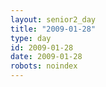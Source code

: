 ```yaml
---
layout: senior2_day
title: "2009-01-28"
type: day
id: 2009-01-28
date: 2009-01-28
robots: noindex
---
```


